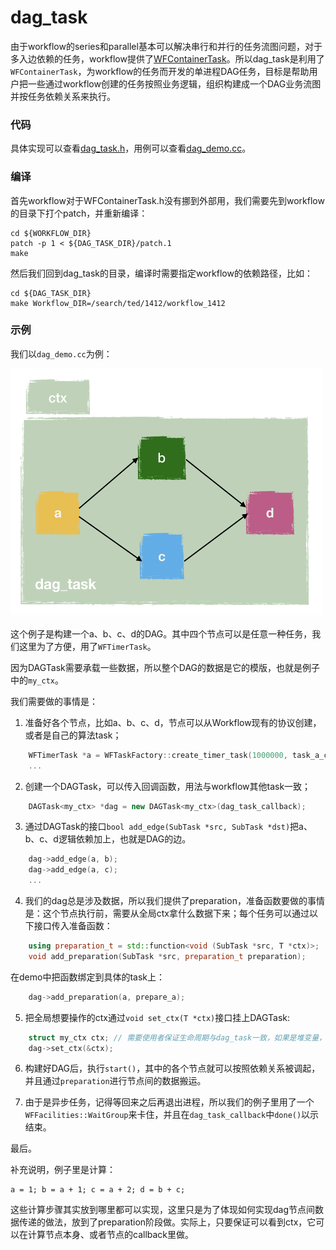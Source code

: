 # dag_task

由于workflow的series和parallel基本可以解决串行和并行的任务流图问题，对于多入边依赖的任务，workflow提供了[WFContainerTask](https://github.com/sogou/workflow/blob/master/src/factory/WFContainerTask.h)。所以dag_task是利用了``WFContainerTask``，为workflow的任务而开发的单进程DAG任务，目标是帮助用户把一些通过workflow创建的任务按照业务逻辑，组织构建成一个DAG业务流图并按任务依赖关系来执行。

### 代码
具体实现可以查看[dag_task.h](dag_task.h)，用例可以查看[dag_demo.cc](dag_demo.cc)。

### 编译
首先workflow对于WFContainerTask.h没有挪到外部用，我们需要先到workflow的目录下打个patch，并重新编译：
~~~shell
cd ${WORKFLOW_DIR}
patch -p 1 < ${DAG_TASK_DIR}/patch.1
make
~~~

然后我们回到dag_task的目录，编译时需要指定workflow的依赖路径，比如：
~~~shell
cd ${DAG_TASK_DIR}
make Workflow_DIR=/search/ted/1412/workflow_1412
~~~

### 示例
我们以``dag_demo.cc``为例：

<img src="/images/dag_task.png" width = "500" height = "400" alt="dag_task" align=center />

这个例子是构建一个a、b、c、d的DAG。其中四个节点可以是任意一种任务，我们这里为了方便，用了``WFTimerTask``。

因为DAGTask需要承载一些数据，所以整个DAG的数据是它的模版，也就是例子中的``my_ctx``。

我们需要做的事情是：

1. 准备好各个节点，比如a、b、c、d，节点可以从Workflow现有的协议创建，或者是自己的算法task；
~~~cpp
    WFTimerTask *a = WFTaskFactory::create_timer_task(1000000, task_a_callback);
    ...
~~~

2. 创建一个DAGTask，可以传入回调函数，用法与workflow其他task一致；
~~~cpp
    DAGTask<my_ctx> *dag = new DAGTask<my_ctx>(dag_task_callback);
~~~

3. 通过DAGTask的接口``bool add_edge(SubTask *src, SubTask *dst)``把a、b、c、d逻辑依赖加上，也就是DAG的边。
~~~cpp
    dag->add_edge(a, b);
    dag->add_edge(a, c);
    ...
~~~

4. 我们的dag总是涉及数据，所以我们提供了preparation，准备函数要做的事情是：这个节点执行前，需要从全局ctx拿什么数据下来；每个任务可以通过以下接口传入准备函数：
~~~cpp
    using preparation_t = std::function<void (SubTask *src, T *ctx)>;
    void add_preparation(SubTask *src, preparation_t preparation);
~~~
在demo中把函数绑定到具体的task上：
~~~cpp
    dag->add_preparation(a, prepare_a);
~~~

5. 把全局想要操作的ctx通过``void set_ctx(T *ctx)``接口挂上DAGTask:
~~~cpp
    struct my_ctx ctx; // 需要使用者保证生命周期与dag_task一致，如果是堆变量，可以在dag_task_callback中delete
    dag->set_ctx(&ctx);
~~~

6. 构建好DAG后，执行``start()``，其中的各个节点就可以按照依赖关系被调起，并且通过``preparation``进行节点间的数据搬运。

7. 由于是异步任务，记得等回来之后再退出进程，所以我们的例子里用了一个``WFFacilities::WaitGroup``来卡住，并且在``dag_task_callback``中``done()``以示结束。


最后。

补充说明，例子里是计算：

    a = 1; b = a + 1; c = a + 2; d = b + c;

这些计算步骤其实放到哪里都可以实现，这里只是为了体现如何实现dag节点间数据传递的做法，放到了preparation阶段做。实际上，只要保证可以看到ctx，它可以在计算节点本身、或者节点的callback里做。

